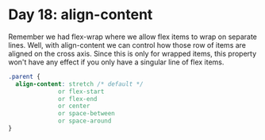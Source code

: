 # Day 18: align-content

Remember we had flex-wrap where we allow flex items to wrap on separate lines. Well, with align-content we can control how those row of items are aligned on the cross axis. Since this is only for wrapped items, this property won't have any effect if you only have a singular line of flex items.

<!-- prettier-ignore -->
```css
.parent {
  align-content: stretch /* default */
              or flex-start
              or flex-end
              or center
              or space-between
              or space-around
}
```
